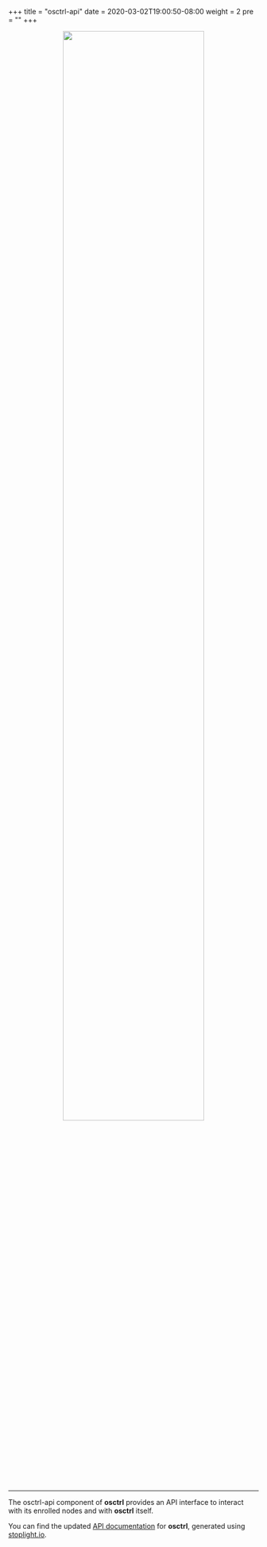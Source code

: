 +++
title = "osctrl-api"
date = 2020-03-02T19:00:50-08:00
weight = 2
pre = ""
+++

<p align="center">

  <img src="/osctrl-api.png" style="width:75%; margin: 0;"/>

</p>

---

The osctrl-api component of **osctrl** provides an API interface to interact with its enrolled nodes and with **osctrl** itself.

You can find the updated [API documentation](/openapi/doc.html) for **osctrl**, generated using [stoplight.io](https://docs.stoplight.io/).
